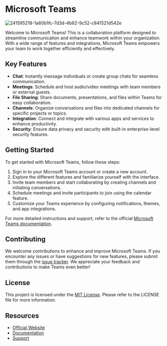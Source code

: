 
# Microsoft Teams

![241595218-1a60b1fc-7d3d-4b62-9c52-c841521d542e](https://github.com/Jekon4ik/op-kp22-savratskyi_old/assets/33554364/f33db593-3c25-499e-bfca-ba76426a7962)




Welcome to Microsoft Teams! This is a collaboration platform designed to streamline communication and enhance teamwork within your organization. With a wide range of features and integrations, Microsoft Teams empowers your team to work together efficiently and effectively.

## Key Features

- **Chat**: Instantly message individuals or create group chats for seamless communication.
- **Meetings**: Schedule and host audio/video meetings with team members or external guests.
- **File Sharing**: Share documents, presentations, and files within Teams for easy collaboration.
- **Channels**: Organize conversations and files into dedicated channels for specific projects or topics.
- **Integration**: Connect and integrate with various apps and services to enhance productivity.
- **Security**: Ensure data privacy and security with built-in enterprise-level security features.

## Getting Started

To get started with Microsoft Teams, follow these steps:

1. Sign in to your Microsoft Teams account or create a new account.
2. Explore the different features and familiarize yourself with the interface.
3. Invite team members and start collaborating by creating channels and initiating conversations.
4. Schedule meetings and invite participants to join using the calendar feature.
5. Customize your Teams experience by configuring notifications, themes, and app integrations.

For more detailed instructions and support, refer to the official [Microsoft Teams documentation]([https://docs.microsoft.com/teams](https://learn.microsoft.com/en-us/microsoftteams/teams-overview)).

## Contributing

We welcome contributions to enhance and improve Microsoft Teams. If you encounter any issues or have suggestions for new features, please submit them through the [issue tracker](https://github.com/microsoft/teams/issues). We appreciate your feedback and contributions to make Teams even better!

## License

This project is licensed under the [MIT License](https://opensource.org/licenses/MIT). Please refer to the LICENSE file for more information.

## Resources

- [Official Website](https://teams.microsoft.com)
- [Documentation](https://docs.microsoft.com/teams)
- [Support](https://support.microsoft.com/teams)
